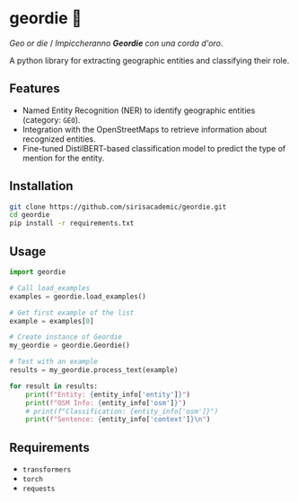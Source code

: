 # geordie 📌
_Geo or die_ / _Impiccheranno **Geordie** con una corda d'oro_.

A python library for extracting geographic entities and classifying their role.

## Features

- Named Entity Recognition (NER) to identify geographic entities (category: `GEO`).
- Integration with the OpenStreetMaps to retrieve information about recognized entities.
- Fine-tuned DistilBERT-based classification model to predict the type of mention for the entity.

## Installation

```bash
git clone https://github.com/sirisacademic/geordie.git
cd geordie
pip install -r requirements.txt
```

## Usage

```python
import geordie 

# Call load_examples
examples = geordie.load_examples()

# Get first example of the list
example = examples[0]

# Create instance of Geordie
my_geordie = geordie.Geordie()

# Test with an example
results = my_geordie.process_text(example)

for result in results:
    print(f"Entity: {entity_info['entity']}")
    print(f"OSM Info: {entity_info['osm']}")
    # print(f"Classification: {entity_info['osm']}")
    print(f"Sentence: {entity_info['context']}\n")
```

## Requirements
- `transformers`
- `torch`
- `requests`


